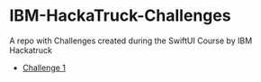 # IBM-HackaTruck-Challenges
A repo with Challenges created during the SwiftUI Course by IBM Hackatruck

+ [Challenge 1](./"Challenge%1")
